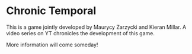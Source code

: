 # Chronic Temporal

This is a game jointly developed by Maurycy Zarzycki and Kieran Millar. A video series on YT chronicles the development of this game.

More information will come someday!